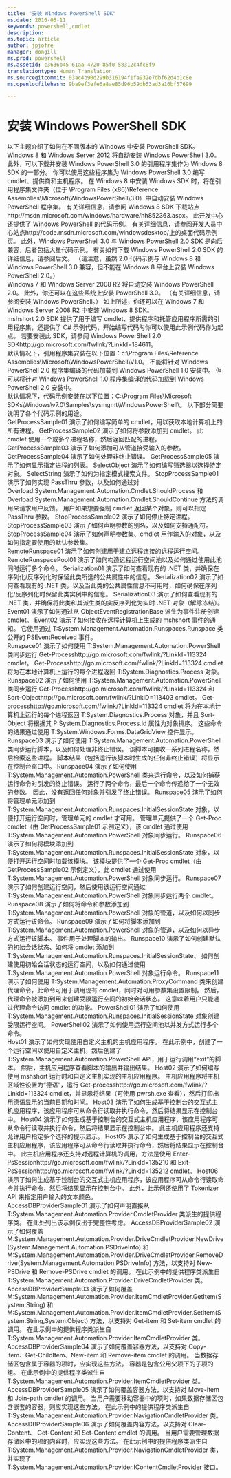 ```yaml
---
title: "安装 Windows PowerShell SDK"
ms.date: 2016-05-11
keywords: powershell,cmdlet
description: 
ms.topic: article
author: jpjofre
manager: dongill
ms.prod: powershell
ms.assetid: c3636b45-61aa-4720-85f0-58312c4fc8f9
translationtype: Human Translation
ms.sourcegitcommit: 03ac4b90d299b316194f1fa932e7dbf62d4b1c8e
ms.openlocfilehash: 9ba9ef3efe6a8ae85d96b59db53ad3a16bf57699

---
```


# 安装 Windows PowerShell SDK
<?xml version="1.0" encoding="utf-8"?>
<developerConceptualDocument xmlns="http://ddue.schemas.microsoft.com/authoring/2003/5" xmlns:xlink="http://www.w3.org/1999/xlink" xmlns:xsi="http://www.w3.org/2001/XMLSchema-instance" xsi:schemaLocation="http://ddue.schemas.microsoft.com/authoring/2003/5 http://dduestorage.blob.core.windows.net/ddueschema/developer.xsd">
  <introduction>
    <para>以下主题介绍了如何在不同版本的 Windows 中安装 PowerShell SDK。</para>
  </introduction>
  <section>
    <title>在 Windows 8 和 Windows Server 2012 中安装 Windows PowerShell 3.0 SDK</title>
    <content>
      <para>Windows 8 和 Windows Server 2012 将自动安装 Windows PowerShell 3.0。 此外，可以下载并安装 Windows PowerShell 3.0 的引用程序集作为 Windows 8 SDK 的一部分。 你可以使用这些程序集为 Windows PowerShell 3.0 编写 cmdlet、提供商和主机程序。 在 Windows 8 中安装 Windows SDK 时，将在引用程序集文件夹（位于 \Program Files (x86)\Reference Assemblies\Microsoft\WindowsPowerShell\3.0）中自动安装 Windows PowerShell 程序集。 有关详细信息，请参阅 <externalLink><linkText>Windows 8 SDK 下载站点</linkText><linkUri>http://msdn.microsoft.com/windows/hardware/hh852363.aspx</linkUri></externalLink>。 此开发中心还提供了 Windows PowerShell 的代码示例。 有关详细信息，请参阅<externalLink><linkText>开发人员中心站点</linkText><linkUri>http://code.msdn.microsoft.com/windowsdesktop/</linkUri></externalLink>上的桌面代码示例页。 </para>
      <para>此外，Windows PowerShell 3.0 与 Windows PowerShell 2.0 SDK 是向后兼容，后者包括大量代码示例。 有关如何下载 Windows PowerShell 2.0 SDK 的详细信息，请参阅后文。 （请注意，虽然 2.0 代码示例与 Windows 8 和 Windows PowerShell 3.0 兼容，但不能在 Windows 8 平台上安装 Windows PowerShell 2.0。） </para>
    </content>
  </section>
  <section>
    <title>在 Windows 7 和 Windows Server 2008 R2 中安装 Windows PowerShell 3.0 SDK</title>
    <content>
      <para>Windows 7 和 Windows Server 2008 R2 将自动安装 Windows PowerShell 2.0。 此外，你还可以在这些系统上安装 PowerShell 3.0。 （有关详细信息，请参阅<link xlink:href="6fbb0409-5a54-48ec-95e6-7f8b7d8c4969">安装 Windows PowerShell</link>。） 如上所述，你还可以在 Windows 7 和 Windows Server 2008 R2 中安装 Windows 8 SDK。</para>
    </content>
  </section>
  <section>
    <title>在 Windows 7、Vista、XP、Server 2003 和 Server 2008 中安装 Windows PowerShell 2.0 SDK </title>
    <content>
      <para><token>mshshort</token> 2.0 SDK 提供了用于编写 cmdlet、提供程序和托管应用程序所需的引用程序集，还提供了 C# 示例代码，开始编写代码时你可以使用此示例代码作为起点。 </para>
      <para>若要安装此 SDK，请参阅 <externalLink><linkText>Windows PowerShell 2.0 SDK</linkText><linkUri>http://go.microsoft.com/fwlink/?LinkId=184611</linkUri></externalLink>。</para>
    </content>
    <sections>
      <section>
        <title>引用程序集</title>
        <content>
          <para>默认情况下，引用程序集安装在以下位置：<codeInline>c:\Program Files\Reference Assemblies\Microsoft\WindowsPowerShell\V1.0</codeInline>。</para>
          <alert class="note">
            <para>不能将针对 Windows PowerShell 2.0 程序集编译的代码加载到 Windows PowerShell 1.0 安装中。 但可以将针对 Windows PowerShell 1.0 程序集编译的代码加载到 Windows PowerShell 2.0 安装中。</para>
          </alert>
        </content>
      </section>
      <section>
        <title>示例</title>
        <content>
          <para>默认情况下，代码示例安装在以下位置：<codeInline>C:\Program Files\Microsoft SDKs\Windows\v7.0\Samples\sysmgmt\WindowsPowerShell\</codeInline>。</para>
          <para>以下部分简要说明了各个代码示例的用途。</para>
        </content>
        <sections>
          <section>
            <title>Cmdlet 示例</title>
            <content>
              <definitionTable>
                <definedTerm>GetProcessSample01</definedTerm>
                <definition>
                  <para>演示了如何编写简单的 cmdlet，用以获取本地计算机上的所有进程。</para>
                </definition>
                <definedTerm>GetProcessSample02</definedTerm>
                <definition>
                  <para>演示了如何将参数添加到 cmdlet。 此 cmdlet 使用一个或多个进程名称，然后返回匹配的进程。</para>
                </definition>
                <definedTerm>GetProcessSample03</definedTerm>
                <definition>
                  <para>演示了如何添加可从管道接受输入的参数。</para>
                </definition>
                <definedTerm>GetProcessSample04</definedTerm>
                <definition>
                  <para>演示了如何处理非终止错误。</para>
                </definition>
                <definedTerm>GetProcessSample05</definedTerm>
                <definition>
                  <para>演示了如何显示指定进程的列表。</para>
                </definition>
                <definedTerm>SelectObject</definedTerm>
                <definition>
                  <para>演示了如何编写筛选器以选择特定对象。 </para>
                </definition>
                <definedTerm>SelectString</definedTerm>
                <definition>
                  <para>演示了如何为指定模式搜索文件。</para>
                </definition>
                <definedTerm>StopProcessSample01</definedTerm>
                <definition>
                  <para>演示了如何实现 <parameterReference>PassThru</parameterReference> 参数，以及如何通过对 <codeEntityReference>Overload:System.Management.Automation.Cmdlet.ShouldProcess</codeEntityReference> 和 <codeEntityReference>Overload:System.Management.Automation.Cmdlet.ShouldContinue</codeEntityReference> 方法的调用来请求用户反馈。 用户如果想要强制 cmdlet 返回某个对象，则可以指定 <parameterReference>PassThru</parameterReference> 参数。</para>
                </definition>
                <definedTerm>StopProcessSample02</definedTerm>
                <definition>
                  <para>演示了如何停止特定进程。</para>
                </definition>
                <definedTerm>StopProcessSample03</definedTerm>
                <definition>
                  <para>演示了如何声明参数的别名，以及如何支持通配符。</para>
                </definition>
                <definedTerm>StopProcessSample04</definedTerm>
                <definition>
                  <para>演示了如何声明参数集、cmdlet 用作输入的对象，以及如何指定要使用的默认参数集。</para>
                </definition>
              </definitionTable>
            </content>
          </section>
          <section>
            <title>远程处理示例</title>
            <content>
              <definitionTable>
                <definedTerm>RemoteRunspace01</definedTerm>
                <definition>
                  <para>演示了如何创建用于建立远程连接的远程运行空间。</para>
                </definition>
                <definedTerm>RemoteRunspacePool01</definedTerm>
                <definition>
                  <para>演示了如何构造远程运行空间池以及如何通过使用此池同时运行多个命令。</para>
                </definition>
                <definedTerm>Serialization01</definedTerm>
                <definition>
                  <para>演示了如何查看现有的 .NET 类，并确保在序列化/反序列化时保留此类所选的公共属性中的信息。</para>
                </definition>
                <definedTerm>Serialization02</definedTerm>
                <definition>
                  <para>演示了如何查看现有的 .NET 类，以及当此类的公共属性信息不可用时，如何确保在序列化/反序列化时保留此类实例中的信息。</para>
                </definition>
                <definedTerm>Serialization03</definedTerm>
                <definition>
                  <para>演示了如何查看现有的 .NET 类，并确保将此类和其派生类的实反序列化为实时 .NET 对象（解除冻结）。</para>
                </definition>
              </definitionTable>
            </content>
          </section>
          <section>
            <title>事件示例</title>
            <content>
              <definitionTable>
                <definedTerm>Event01</definedTerm>
                <definition>
                  <para>演示了如何通过从 ObjectEventRegistrationBase 派生为事件注册创建 cmdlet。</para>
                </definition>
                <definedTerm>Event02</definedTerm>
                <definition>
                  <para>演示了如何接收在远程计算机上生成的 <token>mshshort</token> 事件的通知。 它使用通过 <codeEntityReference>T:System.Management.Automation.Runspaces.Runspace</codeEntityReference> 类公开的 PSEventReceived 事件。</para>
                </definition>
              </definitionTable>
            </content>
          </section>
          <section>
            <title>托管应用程序示例</title>
            <content>
              <definitionTable>
                <definedTerm>Runspace01</definedTerm>
                <definition>
                  <para>演示了如何使用 <codeEntityReference>T:System.Management.Automation.PowerShell</codeEntityReference> 类同步运行 <externalLink><linkText>Get-Process</linkText><linkUri>http://go.microsoft.com/fwlink/?LinkId=113324</linkUri></externalLink> cmdlet。 <externalLink><linkText>Get-Process</linkText><linkUri>http://go.microsoft.com/fwlink/?LinkId=113324</linkUri></externalLink> cmdlet 将为在本地计算机上运行的每个进程返回 <codeEntityReference>T:System.Diagnostics.Process</codeEntityReference> 对象。</para>
                </definition>
                <definedTerm>Runspace02</definedTerm>
                <definition>
                  <para>演示了如何使用 <codeEntityReference>T:System.Management.Automation.PowerShell</codeEntityReference> 类同步运行 <externalLink><linkText>Get-Process</linkText><linkUri>http://go.microsoft.com/fwlink/?LinkId=113324</linkUri></externalLink> 和 <externalLink><linkText>Sort-Object</linkText><linkUri>http://go.microsoft.com/fwlink/?LinkID=113403</linkUri></externalLink> cmdlet。 <externalLink><linkText>Get-process</linkText><linkUri>http://go.microsoft.com/fwlink/?LinkId=113324</linkUri></externalLink> cmdlet 将为在本地计算机上运行的每个进程返回 <codeEntityReference>T:System.Diagnostics.Process</codeEntityReference> 对象，并且 Sort-Object 将根据其 <codeEntityReference>P:System.Diagnostics.Process.Id</codeEntityReference> 属性为对象排序。 这些命令的结果通过使用 <codeEntityReference>T:System.Windows.Forms.DataGridView</codeEntityReference> 控件显示。</para>
                </definition>
                <definedTerm>Runspace03</definedTerm>
                <definition>
                  <para>演示了如何使用 <codeEntityReference>T:System.Management.Automation.PowerShell</codeEntityReference> 类同步运行脚本，以及如何处理非终止错误。 该脚本可接收一系列进程名称，然后检索这些进程。 脚本结果（包括运行该脚本时生成的任何非终止错误）将显示在控制台窗口中。</para>
                </definition>
                <definedTerm>Runspace04</definedTerm>
                <definition>
                  <para>演示了如何使用 <codeEntityReference>T:System.Management.Automation.PowerShell</codeEntityReference> 类来运行命令，以及如何捕获运行命令时引发的终止错误。 运行了两个命令，最后一个命令传递给了一个无效的参数。 因此，没有返回任何对象并引发了终止错误。</para>
                </definition>
                <definedTerm>Runspace05</definedTerm>
                <definition>
                  <para>演示了如何将管理单元添加到 <codeEntityReference>T:System.Management.Automation.Runspaces.InitialSessionState</codeEntityReference> 对象，以便打开运行空间时，管理单元的 cmdlet 才可用。 管理单元提供了一个 Get-Proc cmdlet（由 <legacyLink xlink:href="7b48bf80-cbf0-4cb1-8d5b-3b8d06196598">GetProcessSample01 示例</legacyLink>定义），该 cmdlet 通过使用 <codeEntityReference>T:System.Management.Automation.PowerShell</codeEntityReference> 对象同步运行。</para>
                </definition>
                <definedTerm>Runspace06</definedTerm>
                <definition>
                  <para>演示了如何将模块添加到 <codeEntityReference>T:System.Management.Automation.Runspaces.InitialSessionState</codeEntityReference> 对象，以便打开运行空间时加载该模块。 该模块提供了一个 Get-Proc cmdlet（由 <legacyLink xlink:href="481f557d-3344-4d33-b2da-4736a0165181">GetProcessSample02 示例</legacyLink>定义），此 cmdlet 通过使用 <codeEntityReference>T:System.Management.Automation.PowerShell</codeEntityReference> 对象同步运行。</para>
                </definition>
                <definedTerm>Runspace07</definedTerm>
                <definition>
                  <para>演示了如何创建运行空间，然后使用该运行空间通过 <codeEntityReference>T:System.Management.Automation.PowerShell</codeEntityReference> 对象同步运行两个 cmdlet。</para>
                </definition>
                <definedTerm>Runspace08</definedTerm>
                <definition>
                  <para>演示了如何将命令和参数添加到 <codeEntityReference>T:System.Management.Automation.PowerShell</codeEntityReference> 对象的管道，以及如何以同步方式运行该命令。</para>
                </definition>
                <definedTerm>Runspace09</definedTerm>
                <definition>
                  <para>演示了如何将脚本添加到 <codeEntityReference>T:System.Management.Automation.PowerShell</codeEntityReference> 对象的管道，以及如何以异步方式运行该脚本。 事件用于处理脚本的输出。</para>
                </definition>
                <definedTerm>Runspace10</definedTerm>
                <definition>
                  <para>演示了如何创建默认的初始会话状态、如何将 cmdlet 添加到 <codeEntityReference>T:System.Management.Automation.Runspaces.InitialSessionState</codeEntityReference>、 如何创建使用初始会话状态的运行空间，以及如何通过使用 <codeEntityReference>T:System.Management.Automation.PowerShell</codeEntityReference> 对象运行命令。</para>
                </definition>
                <definedTerm>Runspace11</definedTerm>
                <definition>
                  <para>演示了如何使用 <codeEntityReference>T:System.Management.Automation.ProxyCommand</codeEntityReference> 类来创建代理命令，此命令可用于调用现有 cmdlet，同时对可用参数集设置限制。 然后，代理命令被添加到用来创建受限运行空间的初始会话状态。 这意味着用户只能通过代理命令访问 cmdlet 的功能。</para>
                </definition>
                <definedTerm>PowerShell01</definedTerm>
                <definition>
                  <para>演示了如何使用 <codeEntityReference>T:System.Management.Automation.Runspaces.InitialSessionState</codeEntityReference> 对象创建受限运行空间。</para>
                </definition>
                <definedTerm>PowerShell02</definedTerm>
                <definition>
                  <para>演示了如何使用运行空间池以并发方式运行多个命令。</para>
                </definition>
              </definitionTable>
            </content>
          </section>
          <section>
            <title>主机示例</title>
            <content>
              <definitionTable>
                <definedTerm>Host01</definedTerm>
                <definition>
                  <para>演示了如何实现使用自定义主机的主机应用程序。 在此示例中，创建了一个运行空间以使用自定义主机，然后创建了 <codeEntityReference>T:System.Management.Automation.PowerShell</codeEntityReference> API，用于运行调用“exit”的脚本。 然后，主机应用程序查看脚本的输出并输出结果。</para>
                </definition>
                <definedTerm>Host02</definedTerm>
                <definition>
                  <para>演示了如何编写使用 <token>mshshort</token> 运行时和自定义主机实现的主机应用程序。 主机应用程序将主机区域性设置为“德语”，运行 <externalLink><linkText>Get-process</linkText><linkUri>http://go.microsoft.com/fwlink/?LinkId=113324</linkUri></externalLink> cmdlet，并显示将结果（可使用 pwrsh.exe 查看），然后打印出用德语显示的当前日期和时间。</para>
                </definition>
                <definedTerm>Host03</definedTerm>
                <definition>
                  <para>演示了如何生成基于控制台的交互式主机应用程序，该应用程序可从命令行读取并执行命令，然后将结果显示在控制台中。</para>
                </definition>
                <definedTerm>Host04</definedTerm>
                <definition>
                  <para>演示了如何生成基于控制台的交互式主机应用程序，该应用程序可从命令行读取并执行命令，然后将结果显示在控制台中。 此主机应用程序还支持允许用户指定多个选择的提示显示。</para>
                </definition>
                <definedTerm>Host05</definedTerm>
                <definition>
                  <para>演示了如何生成基于控制台的交互式主机应用程序，该应用程序可从命令行读取并执行命令，然后将结果显示在控制台中。 此主机应用程序还支持对远程计算机的调用，方法是使用 <externalLink><linkText>Enter-PsSession</linkText><linkUri>http://go.microsoft.com/fwlink/?LinkId=135210</linkUri></externalLink> 和 <externalLink><linkText>Exit-PsSession</linkText><linkUri>http://go.microsoft.com/fwlink/?LinkId=135212</linkUri></externalLink> cmdlet。</para>
                </definition>
                <definedTerm>Host06</definedTerm>
                <definition>
                  <para>演示了如何生成基于控制台的交互式主机应用程序，该应用程序可从命令行读取命令并执行命令，然后将结果显示在控制台中。 此外，此示例还使用了 Tokenizer API 来指定用户输入的文本颜色。</para>
                </definition>
              </definitionTable>
            </content>
          </section>
          <section>
            <title>提供程序示例</title>
            <content>
              <definitionTable>
                <definedTerm>AccessDBProviderSample01</definedTerm>
                <definition>
                  <para>演示了如何声明直接从 <codeEntityReference>T:System.Management.Automation.Provider.CmdletProvider</codeEntityReference> 类派生的提供程序类。 在此处列出该示例仅出于完整性考虑。</para>
                </definition>
                <definedTerm>AccessDBProviderSample02</definedTerm>
                <definition>
                  <para>演示了如何覆盖 <codeEntityReference>M:System.Management.Automation.Provider.DriveCmdletProvider.NewDrive(System.Management.Automation.PSDriveInfo)</codeEntityReference> 和 <codeEntityReference>M:System.Management.Automation.Provider.DriveCmdletProvider.RemoveDrive(System.Management.Automation.PSDriveInfo)</codeEntityReference> 方法，以支持对 New-PSDrive 和 Remove-PSDrive cmdlet 的调用。 在此示例中的提供程序类派生自 <codeEntityReference>T:System.Management.Automation.Provider.DriveCmdletProvider</codeEntityReference> 类。</para>
                </definition>
                <definedTerm>AccessDBProviderSample03</definedTerm>
                <definition>
                  <para>演示了如何覆盖 <codeEntityReference>M:System.Management.Automation.Provider.ItemCmdletProvider.GetItem(System.String)</codeEntityReference> 和 <codeEntityReference>M:System.Management.Automation.Provider.ItemCmdletProvider.SetItem(System.String,System.Object)</codeEntityReference> 方法，以支持对 Get-item 和 Set-item cmdlet 的调用。 在此示例中的提供程序类派生自 <codeEntityReference>T:System.Management.Automation.Provider.ItemCmdletProvider</codeEntityReference> 类。</para>
                </definition>
                <definedTerm>AccessDBProviderSample04</definedTerm>
                <definition>
                  <para>演示了如何覆盖容器方法，以支持对 Copy-item、Get-ChildItem、New-item 和 Remove-item cmdlet 的调用。 当数据存储区包含属于容器的项时，应实现这些方法。 容器是包含公用父项下的子项的组。 在此示例中的提供程序类派生自 <codeEntityReference>T:System.Management.Automation.Provider.ItemCmdletProvider</codeEntityReference> 类。</para>
                </definition>
                <definedTerm>AccessDBProviderSample05</definedTerm>
                <definition>
                  <para>演示了如何覆盖容器方法，以支持对 Move-Item 和 Join-path cmdlet 的调用。 当用户需要移动容器中的项时，如果数据存储区包含嵌套的容器，则应实现这些方法。 在此示例中的提供程序类派生自 <codeEntityReference>T:System.Management.Automation.Provider.NavigationCmdletProvider</codeEntityReference> 类。</para>
                </definition>
                <definedTerm>AccessDBProviderSample06</definedTerm>
                <definition>
                  <para>演示了如何覆盖内容方法，以支持对 Clear-Content、 Get-Content 和 Set-Content cmdlet 的调用。 当用户需要管理数据存储区中的项的内容时，应实现这些方法。 在此示例中的提供程序类派生自 <codeEntityReference>T:System.Management.Automation.Provider.NavigationCmdletProvider</codeEntityReference> 类，并实现了 <codeEntityReference>T:System.Management.Automation.Provider.IContentCmdletProvider</codeEntityReference> 接口。</para>
                </definition>
              </definitionTable>
            </content>
          </section>
        </sections>
      </section>
    </sections>
  </section>
  <relatedTopics />
</developerConceptualDocument>




<!--HONumber=Jun16_HO4-->


